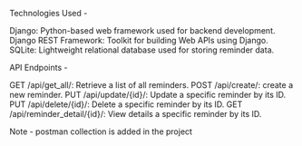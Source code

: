 Technologies Used - 

 Django: Python-based web framework used for backend development.
 Django REST Framework: Toolkit for building Web APIs using Django.
 SQLite: Lightweight relational database used for storing reminder data.

API Endpoints -

 GET /api/get_all/: Retrieve a list of all reminders. 
 POST /api/create/: create a new reminder.
 PUT /api/update/{id}/: Update a specific reminder by its ID. 
 PUT /api/delete/{id}/: Delete a specific reminder by its ID. 
 GET /api/reminder_detail/{id}/: View details a specific reminder by its ID.

 Note - postman collection is added in the project
 
 
